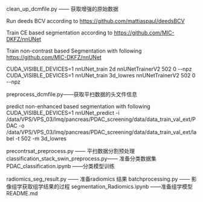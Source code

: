 clean_up_dcmfile.py —— 获取增强的原始数据

Run deeds BCV according to 
https://github.com/mattiaspaul/deedsBCV

Train CE based segmentation according to 
https://github.com/MIC-DKFZ/nnUNet

Train non-contrast based Segmentation with following 
https://github.com/MIC-DKFZ/nnUNet

CUDA_VISIBLE_DEVICES=1 nnUNet_train 2d nnUNetTrainerV2 502 0 --npz
CUDA_VISIBLE_DEVICES=1 nnUNet_train 3d_lowres nnUNetTrainerV2 502 0 --npz

preprocess_dcmfile.py——获取平扫数据的头文件信息

predict non-enhanced based segmentation with following 
CUDA_VISIBLE_DEVICES=1 nnUNet_predict -i /data/VPS/VPS_03/lmq/pancreas/PDAC_screening/data/data_train_val_ext/PDAC -o /data/VPS/VPS_03/lmq/pancreas/PDAC_screening/data/data_train_val_ext/label -t 502 -m 3d_lowres

precontrsat_preprocess.py —— 平扫数据分割预处理
classification_stack_swin_preprocess.py—— 准备分类数据集
PDAC_classification.ipynb ——分类模型训练

radiomics_seg_result.py —— 准备radiomics 结果
batchprocessing.py —— 影像组学获取组学结果的过程
segmentation_Radiomics.ipynb ——准备组学模型
README.md
